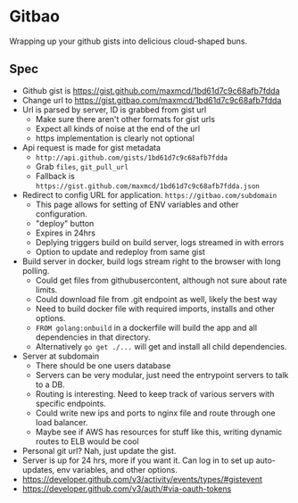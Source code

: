 # Gitbao

Wrapping up your github gists into delicious cloud-shaped buns. 

## Spec

 - Github gist is https://gist.github.com/maxmcd/1bd61d7c9c68afb7fdda
 - Change url to https://gist.gitbao.com/maxmcd/1bd61d7c9c68afb7fdda
 - Url is parsed by server, ID is grabbed from gist url
     + Make sure there aren't other formats for gist urls
     + Expect all kinds of noise at the end of the url
     + https implementation is clearly not optional
 - Api request is made for gist metadata
     + `http://api.github.com/gists/1bd61d7c9c68afb7fdda`
     + Grab `files`, `git_pull_url`
     + Fallback is `https://gist.github.com/maxmcd/1bd61d7c9c68afb7fdda.json`
 - Redirect to config URL for application. `https://gitbao.com/subdomain`
     + This page allows for setting of ENV variables and other configuration. 
     + "deploy" button
     + Expires in 24hrs
     + Deplying triggers build on build server, logs streamed in with errors
     + Option to update and redeploy from same gist
 - Build server in docker, build logs stream right to the browser with long polling. 
     + Could get files from githubusercontent, although not sure about rate limits. 
     + Could download file from .git endpoint as well, likely the best way
     + Need to build docker file with required imports, installs and other options.
     + `FROM golang:onbuild` in a dockerfile will build the app and all dependencies in that directory.
     + Alternatively `go get ./...` will get and install all child dependencies.
- Server at subdomain
    + There should be one users database
    + Servers can be very modular, just need the entrypoint servers to talk to a DB. 
    + Routing is interesting. Need to keep track of various servers with specific endpoints. 
    + Could write new ips and ports to nginx file and route through one load balancer.
    + Maybe see if AWS has resources for stuff like this, writing dynamic routes to ELB would be cool
 - Personal git url? Nah, just update the gist. 
 - Server is up for 24 hrs, more if you want it. Can log in to set up auto-updates, env variables, and other options. 
 - https://developer.github.com/v3/activity/events/types/#gistevent
 - https://developer.github.com/v3/auth/#via-oauth-tokens